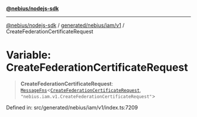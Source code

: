 [**@nebius/nodejs-sdk**](../../../../../README.md)

***

[@nebius/nodejs-sdk](../../../../../README.md) / [generated/nebius/iam/v1](../README.md) / CreateFederationCertificateRequest

# Variable: CreateFederationCertificateRequest

> **CreateFederationCertificateRequest**: [`MessageFns`](../../../../../runtime/protos/core/interfaces/MessageFns.md)\<[`CreateFederationCertificateRequest`](../interfaces/CreateFederationCertificateRequest.md), `"nebius.iam.v1.CreateFederationCertificateRequest"`\>

Defined in: src/generated/nebius/iam/v1/index.ts:7209
